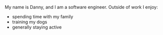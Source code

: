 My name is Danny, and I am a software engineer. Outside of work I enjoy:
- spending time with my family
- training my dogs
- generally staying active
